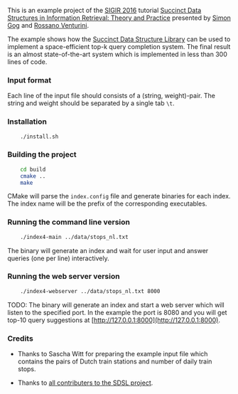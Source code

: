 This is an example project of the [SIGIR 2016][SIGIR16] tutorial
[Succinct Data Structures in Information Retrieval: Theory and Practice][TUTPAGE]
presented by [Simon Gog][SIMON] and [Rossano Venturini][ROSSANO].


The example shows how the [Succinct Data Structure Library][SDSL] can be used
to implement a space-efficient top-k query completion system. The final result
is an almost state-of-the-art system which is implemented in less than 300 lines
of code.



### Input format

Each line of the input file should consists of a (string, weight)-pair.
The string and weight should be separated by a single tab `\t`.

### Installation

```bash
    ./install.sh
```

### Building the project

```bash
    cd build
    cmake ..
    make
```

CMake will parse the `index.config` file and generate
binaries for each index. The index name will be the prefix
of the corresponding executables.

### Running the command line version


```bash
    ./index4-main ../data/stops_nl.txt
```
The binary will generate an index and wait for user input
and answer queries (one per line) interactively.


### Running the web server version

```bash
    ./index4-webserver ../data/stops_nl.txt 8000
```

TODO: The binary will generate an index and start a web server
which will listen to the specified port.
In the example the port
is 8080 and you will get top-10 query suggestions at 
[http://127.0.0.1:8000](http://127.0.0.1:8000).


### Credits
    
  * Thanks to Sascha Witt for preparing the example input file
    which contains the pairs of Dutch train stations and number
    of daily train stops.

  * Thanks to [all contributers to the SDSL project][SDSLCONTRIB].

[TUTPAGE]: http://pages.di.unipi.it/rossano/succinct-data-structures-in-information-retrieval-theory-and-practice/
[SIGIR16]: http://sigir.org/sigir2016/
[ROSSANO]: http://pages.di.unipi.it/rossano/
[SIMON]: http://algo2.iti.kit.edu/gog/
[SDSL]: https://github.com/simongog/sdsl-lite
[SDSLCONTRIB]: https://github.com/simongog/sdsl-lite/graphs/contributors
